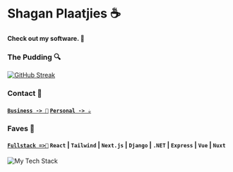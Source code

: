 
# Shagan Plaatjies ☕

#### Check out my software. 👋

### The Pudding 🔍
[![GitHub Streak](https://streak-stats.demolab.com?user=shgnplaatjies)](https://git.io/streak-stats)

### Contact 💭

#### [`Business -> 💼`](https://www.linkedin.com/in/shaganplaatjies) [`Personal -> ☕`](https://shaganplaatjies.co.za)

### Faves 🤟

#### [`Fullstack =>🚀`](https://shaganplaatjies.co.za) `React`  |  `Tailwind`  |  `Next.js`  |  `Django`  |  `.NET`  |  `Express` |  `Vue` |  `Nuxt`

![My Tech Stack](https://github.com/shgnplaatjies/shgnplaatjies/assets/63879125/96bbd206-d7a5-42c2-b576-fe75ebe02d87)
